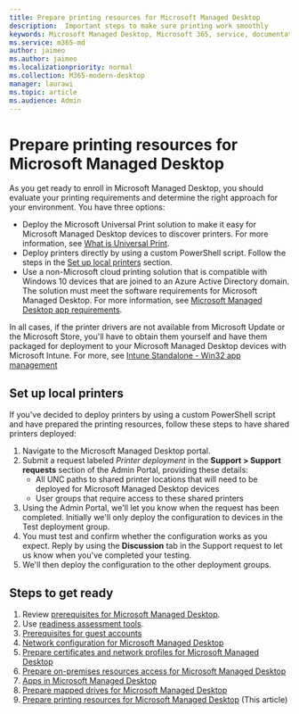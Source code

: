 ```yaml
---
title: Prepare printing resources for Microsoft Managed Desktop 
description:  Important steps to make sure printing work smoothly
keywords: Microsoft Managed Desktop, Microsoft 365, service, documentation
ms.service: m365-md
author: jaimeo
ms.author: jaimeo
ms.localizationpriority: normal
ms.collection: M365-modern-desktop
manager: laurawi
ms.topic: article
ms.audience: Admin
---
```


# Prepare printing resources for Microsoft Managed Desktop

As you get ready to enroll in Microsoft Managed Desktop, you should evaluate your printing requirements and determine the right approach for your environment. You have three options:
 
- Deploy the Microsoft Universal Print solution to make it easy for Microsoft Managed Desktop devices to discover printers. For more information, see [What is Universal Print](https://docs.microsoft.com/universal-print/fundamentals/universal-print-whatis).
- Deploy printers directly by using a custom PowerShell script. Follow the steps in the [Set up local printers](#set-up-local-printers) section.
- Use a non-Microsoft cloud printing solution that is compatible with Windows 10 devices that are joined to an Azure Active Directory domain. The solution must meet the software requirements for Microsoft Managed Desktop. For more information, see [Microsoft Managed Desktop app requirements](../service-description/mmd-app-requirements.md).
 
In all cases, if the printer drivers are not available from Microsoft Update or the Microsoft Store, you'll have to obtain them yourself and have them packaged for deployment to your Microsoft Managed Desktop devices with Microsoft Intune. For more, see [Intune Standalone - Win32 app management](https://docs.microsoft.com/mem/intune/apps/apps-win32-app-management)

## Set up local printers

If you've decided to deploy printers by using a custom PowerShell script and have prepared the printing resources, follow these steps to have shared printers deployed:

1.	Navigate to the Microsoft Managed Desktop portal.
2.	Submit a request labeled *Printer deployment* in the **Support > Support requests** section of the Admin Portal, providing these details:
    - All UNC paths to shared printer locations that will need to be deployed for Microsoft Managed Desktop devices
    - User groups that require access to these shared printers
3.	Using the Admin Portal, we'll let you know when the request has been completed. Initially we'll only deploy the configuration to devices in the Test deployment group.
4.	You must test and confirm whether the configuration works as you expect. Reply by using the **Discussion** tab in the Support request to let us know when you've completed your testing.
5.	We'll then deploy the configuration to the other deployment groups.

## Steps to get ready

1. Review [prerequisites for Microsoft Managed Desktop](prerequisites.md).
2. Use [readiness assessment tools](readiness-assessment-tool.md).
3. [Prerequisites for guest accounts](guest-accounts.md)
4. [Network configuration for Microsoft Managed Desktop](network.md)
5. [Prepare certificates and network profiles for Microsoft Managed Desktop](certs-wifi-lan.md)
6. [Prepare on-premises resources access for Microsoft Managed Desktop](authentication.md)
7. [Apps in Microsoft Managed Desktop](apps.md)
8. [Prepare mapped drives for Microsoft Managed Desktop](mapped-drives.md)
9. [Prepare printing resources for Microsoft Managed Desktop](printing.md) (This article)